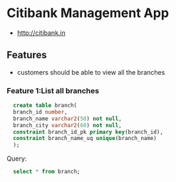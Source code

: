 # Citibank Management App

* http://citibank.in

## Features
 * customers should be able to view all the branches
 
### Feature 1:List all branches
```sql
  create table branch(
  branch_id number,
  branch_name varchar2(50) not null,
  branch_city varchar2(60) not null,
  constraint branch_id_pk primary key(branch_id),
  constraint branch_name_uq unique(branch_name)
  );
  ```

Query:
```sql
  select * from branch;
  ```
